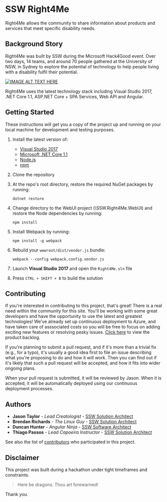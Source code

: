 # SSW Right4Me

Right4Me allows the community to share information about products and services that meet specific disability needs. 

## Background Story
Right4Me was built by SSW during the Microsoft Hack4Good event. Over two days, 14 teams, 
and around 70 people gathered at the University of NSW, in Sydney to explore the potential
of technology to help people living with a disability fulfil their potential.


[![IMAGE ALT TEXT HERE](https://img.youtube.com/vi/6B7SywxEiMk/0.jpg)](https://www.youtube.com/watch?v=6B7SywxEiMk)

Right4Me uses the latest technology stack including Visual Studio 2017, .NET Core 1.1, ASP.NET Core + SPA Services, Web API and Angular.

## Getting Started

These instructions will get you a copy of the project up and running on your local machine for development and testing purposes.

1. Install the latest version of:
   * [Visual Studio 2017](https://www.visualstudio.com/downloads/)
   * [Microsoft .NET Core 1.1](https://www.microsoft.com/net/download/core)
   * [Node.js](https://nodejs.org/en/)
   * [npm](https://www.npmjs.com/)

2. Clone the repository
3. At the repo's root directory, restore the required NuGet packages by running:
    ```
	dotnet restore
    ```
4. Change directory to the WebUI project (\SSW.Right4Me.WebUI) and restore the Node dependencies by running:
	```
	npm install
	```
5. Install Webpack by running:
	```
	npm install -g webpack
	```
6. Rebuild your `wwwroot/dist/vendor.js` bundle:
	```
	webpack --config webpack.config.vendor.js
	```
7. Launch **Visual Studio 2017** and open the `Right4Me.sln` file
8. Press `CTRL + SHIFT + B` to build the solution


## Contributing

If you're interested in contributing to this project, that's great! There is a real need within the community for this site. You'll be working with some great 
developers and have the opportunity to use the latest and greatest technologies! We've already set up continuous deployment to Azure, and have taken care of 
asssociated costs so you will be free to focus on adding exciting new features or resolving pesky issues. 
[Click here](https://github.com/SSWConsulting/right4me/projects/1) to view the product backlog.

If you're planning to submit a pull request, and if it's more than a trivial fix (e.g., for a typo), it's usually a good idea first to file an issue describing 
what you're proposing to do and how it will work. Then you can find out if it's likely that such a pull request will be accepted, and how it fits into wider ongoing 
plans.

When your pull request is submitted, it will be reviewed by Jason. When it is accepted, it will be automatically deployed using our continuous deployment processes.

## Authors

* **Jason Taylor** - *Lead Creatologist* - [SSW Solution Architect](https://sharepoint.ssw.com.au/AboutUs/Employees/Pages/JasonTaylor.aspx)
* **Brendan Richards** - *The Linux Guy* - [SSW Solution Architect](https://sharepoint.ssw.com.au/AboutUs/Employees/Pages/Brendan.aspx)
* **Duncan Hunter** - *Angular Ninja* - [SSW Software Architect](https://sharepoint.ssw.com.au/AboutUs/Employees/Pages/DuncanHunter.aspx)
* **Thiago Passos** - *Lead Capoeira Instructor* - [SSW Solution Architect](https://sharepoint.ssw.com.au/AboutUs/Employees/Pages/Thiago.aspx)

See also the list of [contributors](https://github.com/sswconsulting/right4me/graphs/contributors) who participated in this project.


## Disclaimer
This project was built during a hackathon under tight timeframes and constraints.

> Here be dragons. Thou art forewarned!

Thank you.